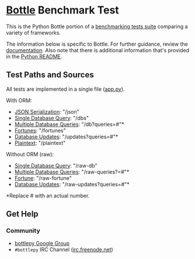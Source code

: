 # [Bottle](http://bottlepy.org/docs/dev/index.html) Benchmark Test

This is the Python Bottle portion of a [benchmarking tests suite](../../) 
comparing a variety of frameworks.

The information below is specific to Bottle. For further guidance, 
review the [documentation](https://github.com/TechEmpower/FrameworkBenchmarks/wiki). 
Also note that there is additional information that's provided in 
the [Python README](../).

## Test Paths and Sources

All tests are implemented in a single file ([app.py](app.py)).

With ORM:

* [JSON Serialization](app.py): "/json"
* [Single Database Query](app.py): "/dbs"
* [Multiple Database Queries](app.py): "/db?queries=#"*
* [Fortunes](app.py): "/fortunes"
* [Database Updates](app.py): "/updates?queries=#"*
* [Plaintext](app.py): "/plaintext"

Without ORM (raw):

* [Single Database Query](app.py): "/raw-db"
* [Multiple Database Queries](app.py): "/raw-queries?=#"*
* [Fortune](app.py): "/raw-fortune"
* [Database Updates](app.py): "/raw-updates?queries=#"*

*Replace # with an actual number.

## Get Help

### Community

* [bottlepy Google Group](https://groups.google.com/forum/#!forum/bottlepy)
* `#bottlepy` IRC Channel ([irc.freenode.net](https://freenode.net/))

